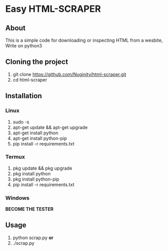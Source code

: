 # Easy HTML-SCRAPER

## **About**
 This is a simple code for downloading or inspecting HTML from a wesbite, Write on python3

## Cloning the project
1. git clone https://github.com/Nuginity/html-scraper.git
1. cd html-scraper

## **Installation**

### Linux
1. sudo -s
1. apt-get update && apt-get upgrade
1.  apt-get install python
1. apt-get install python-pip
1. pip install -r requirements.txt

### Termux
1. pkg update && pkg upgrade
1. pkg install python
1. pkg install python-pip
1. pip install -r requirements.txt

### Windows
**BECOME THE TESTER**

## Usage
1. python scrap.py **or**
1. ./scrap.py
